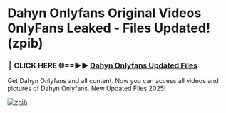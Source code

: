 # Dahyn Onlyfans Original Videos 0nlyFans Leaked - Files Updated! (zpib)

<h3>🔴 CLICK HERE 🌐==►► <a href="https://tinyurl.com/ehrbuxhb" rel="nofollow">Dahyn Onlyfans Updated Files</a></h3>

Get Dahyn Onlyfans and all content. Now you can access all videos and pictures of Dahyn Onlyfans. New Updated Files 2025!

[![zpib](https://i.imgur.com/lVYEuWS.gif)](https://tinyurl.com/ehrbuxhb)
